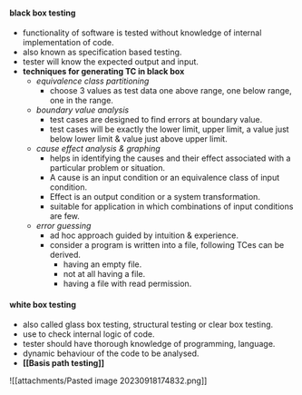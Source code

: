 #### black box testing
- functionality of software is tested without knowledge of internal implementation of code. 
- also known as specification based testing. 
- tester will know the expected output and input. 
- **techniques for generating TC in black box**
	- *equivalence class partitioning* 
		- choose 3 values as test data one above range, one below range, one in the range.
	- *boundary value analysis* 
		- test cases are designed to find errors at boundary value. 
		- test cases will be exactly the lower limit, upper limit, a value just below lower limit & value just above upper limit. 
	- *cause effect analysis & graphing* 
		- helps in identifying the causes and their effect associated with a particular problem or situation.
		- A cause is an input condition or an equivalence class of input condition. 
		- Effect is an output condition or a system transformation. 
		- suitable for application in which combinations of input conditions are few.
	- *error guessing* 
		- ad hoc approach guided by intuition & experience. 
		- consider a program is written into a file, following TCes can be derived. 
			- having an empty file. 
			- not at all having a file. 
			- having a file with read permission. 

#### white box testing
- also called glass box testing, structural testing or clear box testing. 
- use to check internal logic of code. 
- tester should have thorough knowledge of programming, language. 
- dynamic behaviour of the code to be analysed.
- **[[Basis path testing]]**

![[attachments/Pasted image 20230918174832.png]]